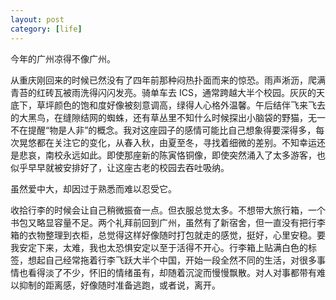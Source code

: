 ```yaml
---
layout: post
category: [life]
---
```


今年的广州凉得不像广州。

从重庆刚回来的时候已然没有了四年前那种闷热扑面而来的惊恐。雨声淅沥，爬满青苔的红砖瓦被雨洗得闪闪发亮。骑单车去 ICS，通常跨越大半个校园。灰灰的天底下，草坪颜色的饱和度好像被刻意调高，绿得人心格外温馨。午后结伴飞来飞去的大黑鸟，在缝隙结网的蜘蛛，还有草丛里不知什么时候探出小脑袋的野猫，无一不在提醒“物是人非”的概念。我对这座园子的感情可能比自己想象得要深得多，每次晃悠都在关注它的变化，从春入秋，由夏至冬，寻找着细微的差别。不知幸运还是悲哀，南校永远如此。即使那座新的陈寅恪铜像，即使突然涌入了太多游客，也似乎早早就被安排好了，让这座古老的校园去吞吐吸纳。

虽然爱中大，却因过于熟悉而难以忍受它。

收拾行李的时候会让自己稍微振奋一点。但衣服总觉太多。不想带大旅行箱，一个书包又略显容量不足。两个礼拜前回到广州，虽然有了新宿舍，但一直没有把行李箱的衣物整理到衣柜，总觉得这样好像随时打包就走的感觉，挺好，心里安稳。要我安定下来，太难，我也太恐惧安定以至于活得不开心。行李箱上贴满白色的标签，想起自己经常拖着行李飞跃大半个中国，开始一段全然不同的生活，对很多事情也看得淡了不少，怀旧的情绪虽有，却随着沉淀而慢慢飘散。对人对事都带有难以抑制的距离感，好像随时准备逃跑，或者说，离开。
